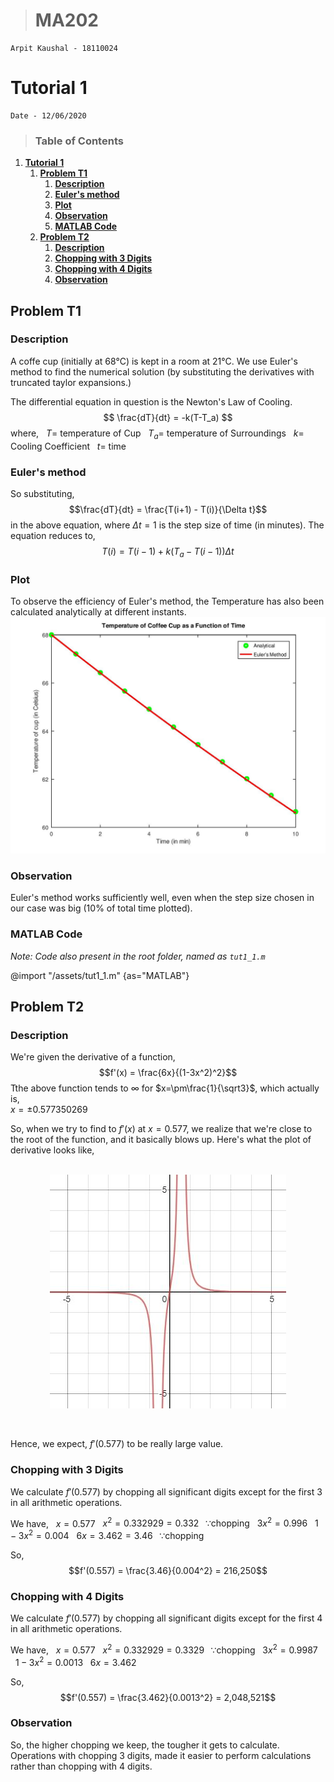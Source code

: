 ># **MA202**
	Arpit Kaushal - 18110024

# **Tutorial 1**
    Date - 12/06/2020    

>### Table of Contents
<!-- Start Document Outline -->

1. [**Tutorial 1**](#tutorial-1)
	1. [**Problem T1**](#problem-t1)
		1. [**Description**](#description)
		2. [**Euler's method**](#eulers-method)
		3. [**Plot**](#plot)
		4. [**Observation**](#observation)
		5. [**MATLAB Code**](#matlab-code)
	2. [**Problem T2**](#problem-t2)
		1. [**Description**](#description-1)
		2. [**Chopping with 3 Digits**](#chopping-with-3-digits)
		3. [**Chopping with 4 Digits**](#chopping-with-4-digits)
		4. [**Observation**](#observation-1)

<!-- End Document Outline -->
## **Problem T1**

### **Description**

A coffe cup (initially at 68°C) is kept in a room at 21°C.
We use Euler's method to find the numerical solution (by substituting the derivatives with truncated taylor expansions.)

The differential equation in question is the Newton's Law of Cooling. 
$$ \frac{dT}{dt} = -k(T-T_a) $$
where,
&nbsp; $T =$ temperature of Cup 
&nbsp; $T_a =$ temperature of Surroundings 
&nbsp; $k =$ Cooling Coefficient 
&nbsp; $t =$ time 

### **Euler's method**
So substituting,  $$\frac{dT}{dt} = \frac{T(i+1) - T(i)}{\Delta t}$$ in the above equation, where $\Delta t =1$ is the step size of time (in minutes). The equation reduces to, $$T(i) = T(i-1) + k(T_a - T(i-1))\Delta t $$

### **Plot**
To observe the efficiency of Euler's method, the Temperature has also been calculated analytically at different instants.    
![Temperature of Coffee Cup with time.](/assets/tut1_1.jpg "Temperature of Coffee Cup with time.")

### **Observation**
Euler's method works sufficiently well, even when the step size chosen in our case was  big (10% of total time plotted). 

### **MATLAB Code**
*Note: Code also present in the root folder, named as `tut1_1.m `*

@import "/assets/tut1_1.m" {as="MATLAB"}

## **Problem T2**

### **Description**

We're given the derivative of a function,
$$f'(x) = \frac{6x}{(1-3x^2)^2}$$
Tthe above function tends to $\infty$ for $x=\pm\frac{1}{\sqrt3}$, which actually is, <br>
$x= \pm0.577350269$ <br>

So, when we try to find to $f'(x)$ at $x=0.577$, we realize that we're close to the root of the function, and it basically blows up. Here's what the plot of derivative looks like, <br><br>

<div align="center">
<img align="center"  src="/assets/tut1_2.jpg"><br>
</div>

<br></br>
Hence, we expect, $f'(0.577)$ to be really large value.<br>


### **Chopping with 3 Digits**

We calculate $f'(0.577)$ by chopping all significant digits except for the first $3$ in all arithmetic operations.

We have,
&nbsp;&nbsp;$x = 0.577$
&nbsp;&nbsp;$x^2=0.332929=0.332 \;\;\;\because \textrm{chopping}$ 
&nbsp;&nbsp;${3x}^{2}=0.996$
&nbsp;&nbsp;${1-3x^2=0.004}$
&nbsp;&nbsp;${6x=3.462=3.46 \;\;\;\because \textrm{chopping}}$

So, 
$$f'(0.557) = \frac{3.46}{0.004^2} = 216,250$$


### **Chopping with 4 Digits**

We calculate $f'(0.577)$ by chopping all significant digits except for the first $4$ in all arithmetic operations.

We have, 
&nbsp;&nbsp;${x = 0.577}$
&nbsp;&nbsp;${x^2=0.332929=0.3329 \;\;\;\because \textrm{chopping}}$ 
&nbsp;&nbsp;${3x^2=0.9987}$
&nbsp;&nbsp;${1-3x^2=0.0013}$
&nbsp;&nbsp;${6x=3.462}$

So,
$$f'(0.557) = \frac{3.462}{0.0013^2} = 2,048,521$$


### **Observation**
So, the higher chopping we keep, the tougher it gets to calculate. Operations with chopping ${3}$ digits, made it easier to perform calculations rather than chopping with ${4}$ digits.  




